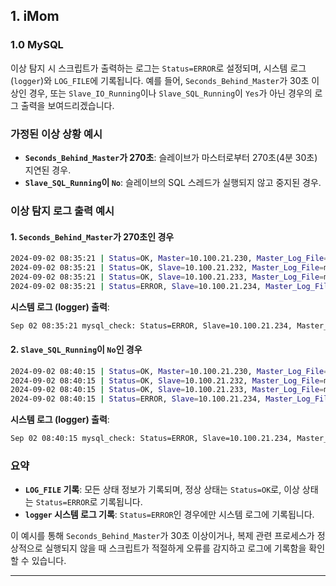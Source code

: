 ## 1. iMom

### 1.0 MySQL

이상 탐지 시 스크립트가 출력하는 로그는 `Status=ERROR`로 설정되며, 시스템 로그(`logger`)와 `LOG_FILE`에 기록됩니다. 예를 들어, `Seconds_Behind_Master`가 30초 이상인 경우, 또는 `Slave_IO_Running`이나 `Slave_SQL_Running`이 `Yes`가 아닌 경우의 로그 출력을 보여드리겠습니다.

### 가정된 이상 상황 예시

- **`Seconds_Behind_Master`가 270초**: 슬레이브가 마스터로부터 270초(4분 30초) 지연된 경우.
- **`Slave_SQL_Running`이 `No`**: 슬레이브의 SQL 스레드가 실행되지 않고 중지된 경우.

### 이상 탐지 로그 출력 예시

#### 1. **`Seconds_Behind_Master`가 270초인 경우**

```bash
2024-09-02 08:35:21 | Status=OK, Master=10.100.21.230, Master_Log_File=mysql-bin.016068, Master_Log_Position=620123456
2024-09-02 08:35:21 | Status=OK, Slave=10.100.21.232, Master_Log_File=mysql-bin.016068, Master_Log_Position=620123456, Slave_Master_Log_File=mysql-bin.016068, Slave_Read_Master_Log_Pos=620500123, Relay_Master_Log_File=mysql-bin.016068, Exec_Master_Log_Pos=620450000, Seconds_Behind_Master=0, Slave_IO_Running=Yes, Slave_SQL_Running=Yes
2024-09-02 08:35:21 | Status=OK, Slave=10.100.21.233, Master_Log_File=mysql-bin.016068, Master_Log_Position=620123456, Slave_Master_Log_File=mysql-bin.016068, Slave_Read_Master_Log_Pos=620678900, Relay_Master_Log_File=mysql-bin.016068, Exec_Master_Log_Pos=620678900, Seconds_Behind_Master=0, Slave_IO_Running=Yes, Slave_SQL_Running=Yes
2024-09-02 08:35:21 | Status=ERROR, Slave=10.100.21.234, Master_Log_File=mysql-bin.016068, Master_Log_Position=620123456, Slave_Master_Log_File=mysql-bin.016068, Slave_Read_Master_Log_Pos=621000000, Relay_Master_Log_File=mysql-bin.016068, Exec_Master_Log_Pos=620980000, Seconds_Behind_Master=270, Slave_IO_Running=Yes, Slave_SQL_Running=Yes
```

**시스템 로그 (logger) 출력**:

```bash
Sep 02 08:35:21 mysql_check: Status=ERROR, Slave=10.100.21.234, Master_Log_File=mysql-bin.016068, Master_Log_Position=620123456, Slave_Master_Log_File=mysql-bin.016068, Slave_Read_Master_Log_Pos=621000000, Relay_Master_Log_File=mysql-bin.016068, Exec_Master_Log_Pos=620980000, Seconds_Behind_Master=270, Slave_IO_Running=Yes, Slave_SQL_Running=Yes
```

#### 2. **`Slave_SQL_Running`이 `No`인 경우**

```bash
2024-09-02 08:40:15 | Status=OK, Master=10.100.21.230, Master_Log_File=mysql-bin.016068, Master_Log_Position=621234567
2024-09-02 08:40:15 | Status=OK, Slave=10.100.21.232, Master_Log_File=mysql-bin.016068, Master_Log_Position=621234567, Slave_Master_Log_File=mysql-bin.016068, Slave_Read_Master_Log_Pos=621500000, Relay_Master_Log_File=mysql-bin.016068, Exec_Master_Log_Pos=621490000, Seconds_Behind_Master=0, Slave_IO_Running=Yes, Slave_SQL_Running=Yes
2024-09-02 08:40:15 | Status=OK, Slave=10.100.21.233, Master_Log_File=mysql-bin.016068, Master_Log_Position=621234567, Slave_Master_Log_File=mysql-bin.016068, Slave_Read_Master_Log_Pos=621789012, Relay_Master_Log_File=mysql-bin.016068, Exec_Master_Log_Pos=621780000, Seconds_Behind_Master=0, Slave_IO_Running=Yes, Slave_SQL_Running=Yes
2024-09-02 08:40:15 | Status=ERROR, Slave=10.100.21.234, Master_Log_File=mysql-bin.016068, Master_Log_Position=621234567, Slave_Master_Log_File=mysql-bin.016068, Slave_Read_Master_Log_Pos=622000000, Relay_Master_Log_File=mysql-bin.016068, Exec_Master_Log_Pos=621980000, Seconds_Behind_Master=0, Slave_IO_Running=Yes, Slave_SQL_Running=No
```

**시스템 로그 (logger) 출력**:

```bash
Sep 02 08:40:15 mysql_check: Status=ERROR, Slave=10.100.21.234, Master_Log_File=mysql-bin.016068, Master_Log_Position=621234567, Slave_Master_Log_File=mysql-bin.016068, Slave_Read_Master_Log_Pos=622000000, Relay_Master_Log_File=mysql-bin.016068, Exec_Master_Log_Pos=621980000, Seconds_Behind_Master=0, Slave_IO_Running=Yes, Slave_SQL_Running=No
```

### 요약

- **`LOG_FILE` 기록**: 모든 상태 정보가 기록되며, 정상 상태는 `Status=OK`로, 이상 상태는 `Status=ERROR`로 기록됩니다.
- **`logger` 시스템 로그 기록**: `Status=ERROR`인 경우에만 시스템 로그에 기록됩니다.

이 예시를 통해 `Seconds_Behind_Master`가 30초 이상이거나, 복제 관련 프로세스가 정상적으로 실행되지 않을 때 스크립트가 적절하게 오류를 감지하고 로그에 기록함을 확인할 수 있습니다.

<hr/>
